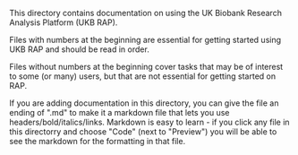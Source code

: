 This directory contains documentation on using the UK Biobank Research Analysis Platform (UKB RAP).

Files with numbers at the beginning are essential for getting started using UKB RAP and should be read in order.

Files without numbers at the beginning cover tasks that may be of interest to some (or many) users, but that are not essential for getting started on RAP.

If you are adding documentation in this directory, you can give the file an ending of ".md" to make it a markdown file that lets you use headers/bold/italics/links. Markdown is easy to learn - if you click any file in this directorry and choose "Code" (next to "Preview") you will be able to see the markdown for the formatting in that file.
